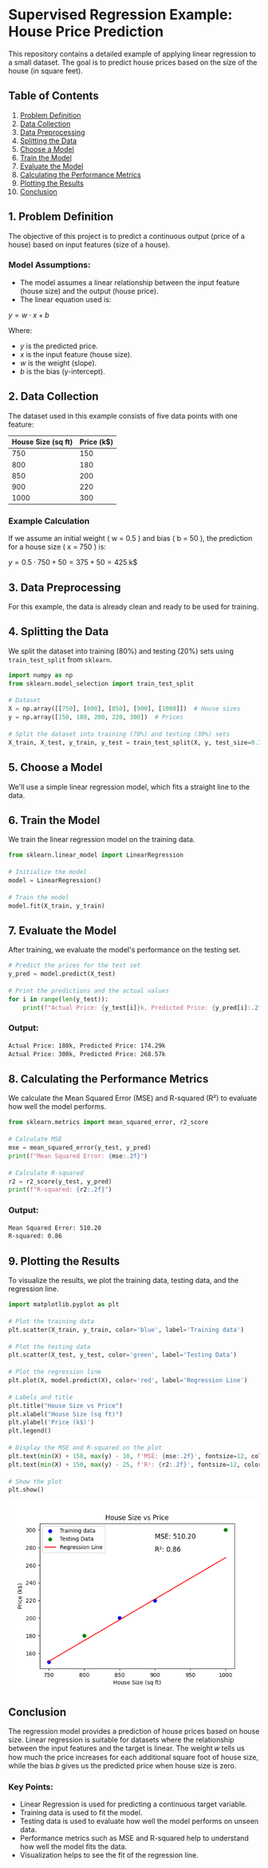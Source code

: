 # Supervised Regression Example: House Price Prediction

This repository contains a detailed example of applying linear regression to a small dataset. The goal is to predict house prices based on the size of the house (in square feet).

## Table of Contents

1. [Problem Definition](#1-problem-definition)
2. [Data Collection](#2-data-collection)
3. [Data Preprocessing](#3-data-preprocessing)
4. [Splitting the Data](#4-splitting-the-data)
5. [Choose a Model](#5-choose-a-model)
6. [Train the Model](#6-train-the-model)
7. [Evaluate the Model](#7-evaluate-the-model)
8. [Calculating the Performance Metrics](#8-calculating-the-performance-metrics)
9. [Plotting the Results](#9-plotting-the-results)
10. [Conclusion](conclusion)

## 1. Problem Definition

The objective of this project is to predict a continuous output (price of a house) based on input features (size of a house).

### Model Assumptions:

- The model assumes a linear relationship between the input feature (house size) and the output (house price).
- The linear equation used is:

$y = w \cdot x + b$

Where:
- $y$ is the predicted price.
- $x$ is the input feature (house size).
- $w$ is the weight (slope).
- $b$ is the bias (y-intercept).

## 2. Data Collection

The dataset used in this example consists of five data points with one feature:

| House Size (sq ft) | Price (k$) |
|--------------------|------------|
| 750                | 150        |
| 800                | 180        |
| 850                | 200        |
| 900                | 220        |
| 1000               | 300        |

### Example Calculation

If we assume an initial weight \( w = 0.5 \) and bias \( b = 50 \), the prediction for a house size \( x = 750 \) is:

$y = 0.5 \cdot 750 + 50 = 375 + 50 = 425 \text{ k}$$

## 3. Data Preprocessing

For this example, the data is already clean and ready to be used for training.

## 4. Splitting the Data

We split the dataset into training (80%) and testing (20%) sets using `train_test_split` from `sklearn`.

```python
import numpy as np
from sklearn.model_selection import train_test_split

# Dataset
X = np.array([[750], [800], [850], [900], [1000]])  # House sizes
y = np.array([150, 180, 200, 220, 300])  # Prices

# Split the dataset into training (70%) and testing (30%) sets
X_train, X_test, y_train, y_test = train_test_split(X, y, test_size=0.3, random_state=42)
```

## 5. Choose a Model

We'll use a simple linear regression model, which fits a straight line to the data.

## 6. Train the Model

We train the linear regression model on the training data.

```python
from sklearn.linear_model import LinearRegression

# Initialize the model
model = LinearRegression()

# Train the model
model.fit(X_train, y_train)
```

## 7. Evaluate the Model

After training, we evaluate the model's performance on the testing set.

```python
# Predict the prices for the test set
y_pred = model.predict(X_test)

# Print the predictions and the actual values
for i in range(len(y_test)):
    print(f"Actual Price: {y_test[i]}k, Predicted Price: {y_pred[i]:.2f}k")
```

### Output:
```bash
Actual Price: 180k, Predicted Price: 174.29k
Actual Price: 300k, Predicted Price: 268.57k
```

## 8. Calculating the Performance Metrics

We calculate the Mean Squared Error (MSE) and R-squared (R²) to evaluate how well the model performs.

```python
from sklearn.metrics import mean_squared_error, r2_score

# Calculate MSE
mse = mean_squared_error(y_test, y_pred)
print(f"Mean Squared Error: {mse:.2f}")

# Calculate R-squared
r2 = r2_score(y_test, y_pred)
print(f"R-squared: {r2:.2f}")
```

### Output:
```bash
Mean Squared Error: 510.20
R-squared: 0.86
```

## 9. Plotting the Results

To visualize the results, we plot the training data, testing data, and the regression line.

```python
import matplotlib.pyplot as plt

# Plot the training data
plt.scatter(X_train, y_train, color='blue', label='Training data')

# Plot the testing data
plt.scatter(X_test, y_test, color='green', label='Testing Data')

# Plot the regression line
plt.plot(X, model.predict(X), color='red', label='Regression Line')

# Labels and title
plt.title("House Size vs Price")
plt.xlabel("House Size (sq ft)")
plt.ylabel('Price (k$)')
plt.legend()

# Display the MSE and R-squared on the plot
plt.text(min(X) + 150, max(y) - 10, f'MSE: {mse:.2f}', fontsize=12, color='black')
plt.text(min(X) + 150, max(y) - 25, f'R²: {r2:.2f}', fontsize=12, color='black')

# Show the plot
plt.show()
```
![Petal Length vs Petal Width](plot.png)


## Conclusion

The regression model provides a prediction of house prices based on house size. Linear regression is suitable for datasets where the relationship between the input features and the target is linear. The weight 𝑤 tells us how much the price increases for each additional square foot of house size, while the bias 𝑏 gives us the predicted price when house size is zero.

### Key Points:

- Linear Regression is used for predicting a continuous target variable.
- Training data is used to fit the model.
- Testing data is used to evaluate how well the model performs on unseen data.
- Performance metrics such as MSE and R-squared help to understand how well the model fits the data.
- Visualization helps to see the fit of the regression line.
